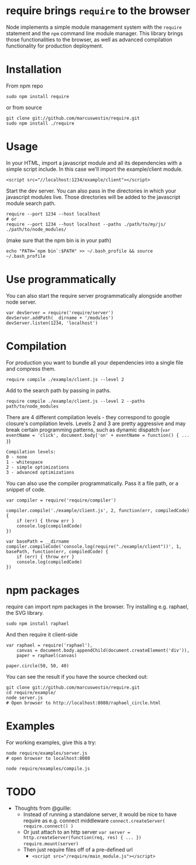 require brings `require` to the browser
=======================================

Node implements a simple module management system with the `require` statement and the `npm` command
line module manager. This library brings those functionalities to the browser, as well as advanced
compilation functionality for production deployment.

Installation
============
From npm repo

	sudo npm install require

or from source

	git clone git://github.com/marcuswestin/require.git
	sudo npm install ./require

Usage
=====
In your HTML, import a javascript module and all its dependencies with a simple script include.
In this case we'll import the example/client module.

	<script src="//localhost:1234/example/client"></script>

Start the dev server. You can also pass in the directories in which your javascript modules live.
Those directories will be added to the javascript module search path.

	require --port 1234 --host localhost
	# or
	require --port 1234 --host localhost --paths ./path/to/my/js/ ./path/to/node_modules/

(make sure that the npm bin is in your path)

	echo "PATH=`npm bin`:$PATH" >> ~/.bash_profile && source ~/.bash_profile

Use programmatically
====================
You can also start the require server programmatically alongside another node server.

	var devServer = require('require/server')
	devServer.addPath(__dirname + '/modules')
	devServer.listen(1234, 'localhost')

Compilation
===========
For production you want to bundle all your dependencies into a single file and compress them.

	require compile ./example/client.js --level 2

Add to the search path by passing in paths.

	require compile ./example/client.js --level 2 --paths path/to/node_modules

There are 4 different compilation levels - they correspond to google closure's compilation levels.
Levels 2 and 3 are pretty aggressive and may break certain programming patterns, such as dynamic
dispatch  (`var eventName = 'click', document.body['on' + eventName = function() { ... }`)

	Compilation levels:
	0 - none
	1 - whitespace
	2 - simple optimizations
	3 - advanced optimizations

You can also use the compiler programmatically. Pass it a file path, or a snippet of code.

	var compiler = require('require/compiler')

	compiler.compile('./example/client.js', 2, function(err, compiledCode) {
		if (err) { throw err }
		console.log(compiledCode)
	})

	var basePath = __dirname
	compiler.compileCode('console.log(require("./example/client"))', 1, basePath, function(err, compiledCode) {
		if (err) { throw err }
		console.log(compiledCode)
	})

npm packages
============
require can import npm packages in the browser. Try installing e.g. raphael, the SVG library.

	sudo npm install raphael

And then require it client-side

	var raphael = require('raphael'),
		canvas = document.body.appendChild(document.createElement('div')),
		paper = raphael(canvas)
	
	paper.circle(50, 50, 40)

You can see the result if you have the source checked out:

	git clone git://github.com/marcuswestin/require.git
	cd require/example/
	node server.js
	# Open browser to http://localhost:8080/raphael_circle.html

Examples
========
For working examples, give this a try:

	node require/examples/server.js
	# open browser to localhost:8080
	
	node require/examples/compile.js

TODO
====
- Thoughts from @guille:
	- Instead of running a standalone server, it would be nice to have require as e.g. connect middleware
		`connect.createServer( require.connect() )`
	- Or just attach to an http server
		`var server = http.createServer(function(req, res) { ... })`
		`require.mount(server)`
	- Then just require files off of a pre-defined url
		- `<script src="/require/main_module.js"></script>`

